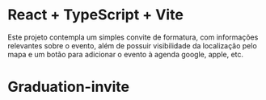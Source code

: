 # React + TypeScript + Vite

Este projeto contempla um simples convite de formatura, com informações relevantes sobre o evento, além de possuir visibilidade da localização pelo mapa e um botão para adicionar o evento à agenda google, apple, etc.
# Graduation-invite
